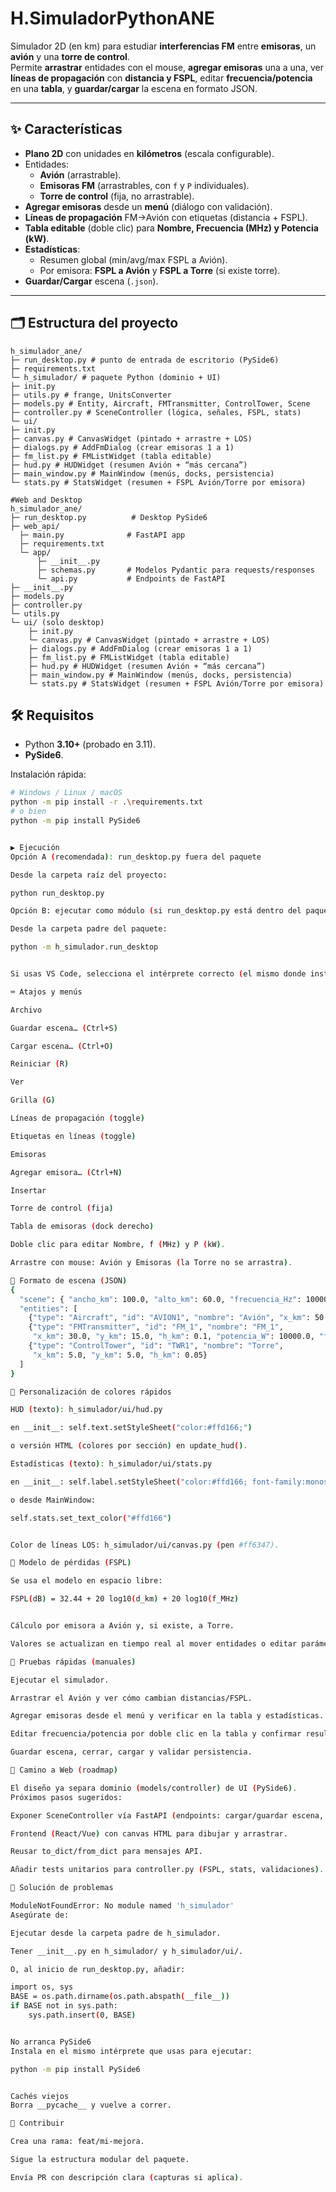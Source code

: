 # H.SimuladorPythonANE

Simulador 2D (en km) para estudiar **interferencias FM** entre **emisoras**, un **avión** y una **torre de control**.  
Permite **arrastrar** entidades con el mouse, **agregar emisoras** una a una, ver **líneas de propagación** con **distancia y FSPL**, editar **frecuencia/potencia** en una **tabla**, y **guardar/cargar** la escena en formato JSON.

---

## ✨ Características

- **Plano 2D** con unidades en **kilómetros** (escala configurable).
- Entidades:
  - **Avión** (arrastrable).
  - **Emisoras FM** (arrastrables, con `f` y `P` individuales).
  - **Torre de control** (fija, no arrastrable).
- **Agregar emisoras** desde un **menú** (diálogo con validación).
- **Líneas de propagación** FM→Avión con etiquetas (distancia + FSPL).
- **Tabla editable** (doble clic) para **Nombre, Frecuencia (MHz) y Potencia (kW)**.
- **Estadísticas**:
  - Resumen global (min/avg/max FSPL a Avión).
  - Por emisora: **FSPL a Avión** y **FSPL a Torre** (si existe torre).
- **Guardar/Cargar** escena (`.json`).

---

## 🗂 Estructura del proyecto
```
h_simulador_ane/
├─ run_desktop.py # punto de entrada de escritorio (PySide6)
├─ requirements.txt
└─ h_simulador/ # paquete Python (dominio + UI)
├─ init.py
├─ utils.py # frange, UnitsConverter
├─ models.py # Entity, Aircraft, FMTransmitter, ControlTower, Scene
├─ controller.py # SceneController (lógica, señales, FSPL, stats)
└─ ui/
├─ init.py
├─ canvas.py # CanvasWidget (pintado + arrastre + LOS)
├─ dialogs.py # AddFmDialog (crear emisoras 1 a 1)
├─ fm_list.py # FMListWidget (tabla editable)
├─ hud.py # HUDWidget (resumen Avión + “más cercana”)
├─ main_window.py # MainWindow (menús, docks, persistencia)
└─ stats.py # StatsWidget (resumen + FSPL Avión/Torre por emisora)

#Web and Desktop
h_simulador_ane/
├─ run_desktop.py          # Desktop PySide6
├─ web_api/
  ├─ main.py              # FastAPI app
  ├─ requirements.txt
  └─ app/
      ├─ __init__.py
      ├─ schemas.py       # Modelos Pydantic para requests/responses
      └─ api.py           # Endpoints de FastAPI
├─ __init__.py
├─ models.py
├─ controller.py
└─ utils.py
└─ ui/ (solo desktop)
    ├─ init.py
    └─ canvas.py # CanvasWidget (pintado + arrastre + LOS)
    ├─ dialogs.py # AddFmDialog (crear emisoras 1 a 1)
    ├─ fm_list.py # FMListWidget (tabla editable)
    ├─ hud.py # HUDWidget (resumen Avión + “más cercana”)
    ├─ main_window.py # MainWindow (menús, docks, persistencia)
    └─ stats.py # StatsWidget (resumen + FSPL Avión/Torre por emisora)

```


## 🛠 Requisitos

- Python **3.10+** (probado en 3.11).
- **PySide6**.

Instalación rápida:

```bash
# Windows / Linux / macOS
python -m pip install -r .\requirements.txt
# o bien
python -m pip install PySide6


▶️ Ejecución
Opción A (recomendada): run_desktop.py fuera del paquete

Desde la carpeta raíz del proyecto:

python run_desktop.py

Opción B: ejecutar como módulo (si run_desktop.py está dentro del paquete)

Desde la carpeta padre del paquete:

python -m h_simulador.run_desktop


Si usas VS Code, selecciona el intérprete correcto (el mismo donde instalaste PySide6).

⌨️ Atajos y menús

Archivo

Guardar escena… (Ctrl+S)

Cargar escena… (Ctrl+O)

Reiniciar (R)

Ver

Grilla (G)

Líneas de propagación (toggle)

Etiquetas en líneas (toggle)

Emisoras

Agregar emisora… (Ctrl+N)

Insertar

Torre de control (fija)

Tabla de emisoras (dock derecho)

Doble clic para editar Nombre, f (MHz) y P (kW).

Arrastre con mouse: Avión y Emisoras (la Torre no se arrastra).

💾 Formato de escena (JSON)
{
  "scene": { "ancho_km": 100.0, "alto_km": 60.0, "frecuencia_Hz": 100000000.0 },
  "entities": [
    {"type": "Aircraft", "id": "AVION1", "nombre": "Avión", "x_km": 50.0, "y_km": 30.0, "h_km": 2.0},
    {"type": "FMTransmitter", "id": "FM_1", "nombre": "FM_1",
     "x_km": 30.0, "y_km": 15.0, "h_km": 0.1, "potencia_W": 10000.0, "f_Hz": 100000000.0},
    {"type": "ControlTower", "id": "TWR1", "nombre": "Torre",
     "x_km": 5.0, "y_km": 5.0, "h_km": 0.05}
  ]
}

🎨 Personalización de colores rápidos

HUD (texto): h_simulador/ui/hud.py

en __init__: self.text.setStyleSheet("color:#ffd166;")

o versión HTML (colores por sección) en update_hud().

Estadísticas (texto): h_simulador/ui/stats.py

en __init__: self.label.setStyleSheet("color:#ffd166; font-family:monospace;")

o desde MainWindow:

self.stats.set_text_color("#ffd166")


Color de líneas LOS: h_simulador/ui/canvas.py (pen #ff6347).

🧮 Modelo de pérdidas (FSPL)

Se usa el modelo en espacio libre:

FSPL(dB) = 32.44 + 20 log10(d_km) + 20 log10(f_MHz)


Cálculo por emisora a Avión y, si existe, a Torre.

Valores se actualizan en tiempo real al mover entidades o editar parámetros.

🧪 Pruebas rápidas (manuales)

Ejecutar el simulador.

Arrastrar el Avión y ver cómo cambian distancias/FSPL.

Agregar emisoras desde el menú y verificar en la tabla y estadísticas.

Editar frecuencia/potencia por doble clic en la tabla y confirmar resultados.

Guardar escena, cerrar, cargar y validar persistencia.

🚀 Camino a Web (roadmap)

El diseño ya separa dominio (models/controller) de UI (PySide6).
Próximos pasos sugeridos:

Exponer SceneController vía FastAPI (endpoints: cargar/guardar escena, agregar FM, mover entidad, calcular FSPL).

Frontend (React/Vue) con canvas HTML para dibujar y arrastrar.

Reusar to_dict/from_dict para mensajes API.

Añadir tests unitarios para controller.py (FSPL, stats, validaciones).

🧪 Solución de problemas

ModuleNotFoundError: No module named 'h_simulador'
Asegúrate de:

Ejecutar desde la carpeta padre de h_simulador.

Tener __init__.py en h_simulador/ y h_simulador/ui/.

O, al inicio de run_desktop.py, añadir:

import os, sys
BASE = os.path.dirname(os.path.abspath(__file__))
if BASE not in sys.path:
    sys.path.insert(0, BASE)


No arranca PySide6
Instala en el mismo intérprete que usas para ejecutar:

python -m pip install PySide6


Cachés viejos
Borra __pycache__ y vuelve a correr.

🤝 Contribuir

Crea una rama: feat/mi-mejora.

Sigue la estructura modular del paquete.

Envía PR con descripción clara (capturas si aplica).

